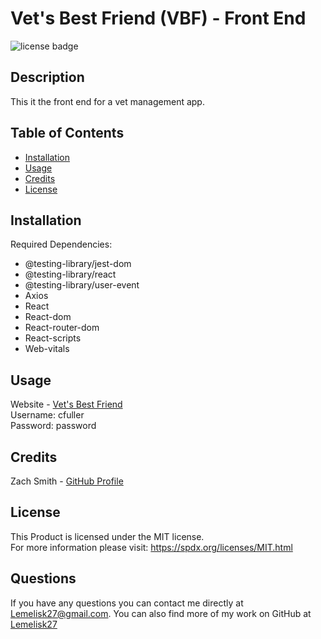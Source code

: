 # Vet's Best Friend (VBF) - Front End
![license badge](https://img.shields.io/badge/license-MIT-blue)
## Description
This it the front end for a vet management app.
## Table of Contents
- [Installation](#installation)
- [Usage](#usage)
- [Credits](#credits)
- [License](#license)
## Installation
Required Dependencies:
- @testing-library/jest-dom
- @testing-library/react
- @testing-library/user-event
- Axios
- React
- React-dom
- React-router-dom
- React-scripts
- Web-vitals
## Usage
Website - [Vet's Best Friend](https://vetbestfriend.herokuapp.com/)  
Username: cfuller  
Password: password
## Credits
Zach Smith - [GitHub Profile](https://github.com/Lemelisk27@gmail.com)  
## License
This Product is licensed under the MIT license.  
For more information please visit: https://spdx.org/licenses/MIT.html
## Questions  
If you have any questions you can contact me directly at Lemelisk27@gmail.com. You can also find more of my work on GitHub at [Lemelisk27](https://github.com/Lemelisk27)